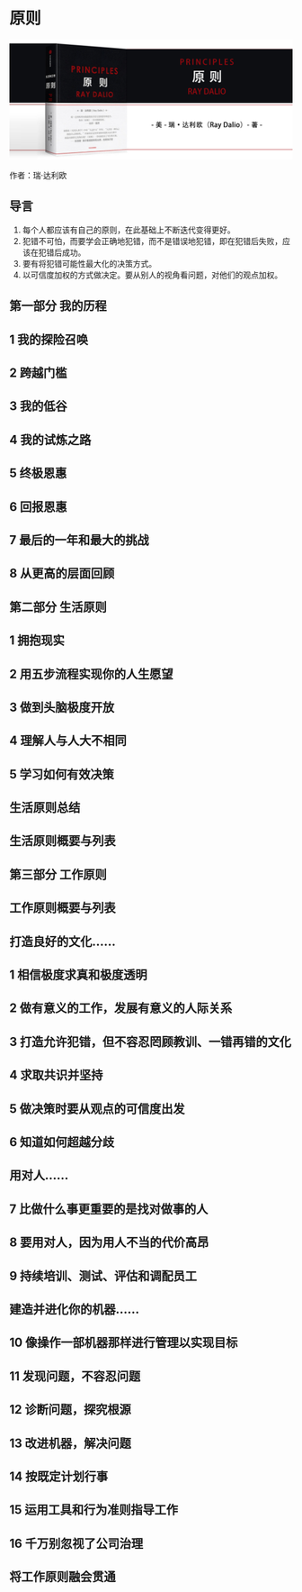 原则
==========================

![](contents/wx-cover-235-1.png)

作者：瑞·达利欧

导言
--------------------------

1. 每个人都应该有自己的原则，在此基础上不断迭代变得更好。
2. 犯错不可怕，而要学会正确地犯错，而不是错误地犯错，即在犯错后失败，应该在犯错后成功。
3. 要有将犯错可能性最大化的决策方式。
4. 以可信度加权的方式做决定。要从别人的视角看问题，对他们的观点加权。

第一部分 我的历程
--------------------------

1 我的探险召唤
--------------------------

2 跨越门槛
--------------------------

3 我的低谷
--------------------------

4 我的试炼之路
--------------------------

5 终极恩惠
--------------------------

6 回报恩惠
--------------------------

7 最后的一年和最大的挑战
--------------------------

8 从更高的层面回顾
--------------------------

第二部分 生活原则
--------------------------

1 拥抱现实
--------------------------

2 用五步流程实现你的人生愿望
--------------------------

3 做到头脑极度开放
--------------------------

4 理解人与人大不相同
--------------------------

5 学习如何有效决策
--------------------------

生活原则总结
--------------------------

生活原则概要与列表
--------------------------

第三部分 工作原则
--------------------------

工作原则概要与列表
--------------------------

打造良好的文化……
--------------------------

1 相信极度求真和极度透明
--------------------------

2 做有意义的工作，发展有意义的人际关系
--------------------------

3 打造允许犯错，但不容忍罔顾教训、一错再错的文化
--------------------------

4 求取共识并坚持
--------------------------

5 做决策时要从观点的可信度出发
--------------------------

6 知道如何超越分歧
--------------------------

用对人……
--------------------------

7 比做什么事更重要的是找对做事的人
--------------------------

8 要用对人，因为用人不当的代价高昂
--------------------------

9 持续培训、测试、评估和调配员工
--------------------------

建造并进化你的机器……
--------------------------

10 像操作一部机器那样进行管理以实现目标
--------------------------

11 发现问题，不容忍问题
--------------------------

12 诊断问题，探究根源
--------------------------

13 改进机器，解决问题
--------------------------

14 按既定计划行事
--------------------------

15 运用工具和行为准则指导工作
--------------------------

16 千万别忽视了公司治理
--------------------------

将工作原则融会贯通
--------------------------
